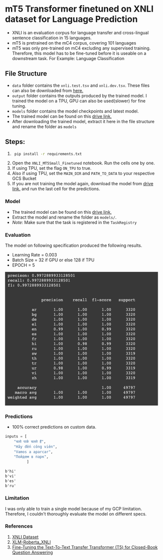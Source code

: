 # mT5 Transformer finetuned on XNLI dataset for Language Prediction

- XNLI is an evaluation corpus for language transfer and cross-lingual sentence classification in 15 languages.
- mT5 is pretrained on the mC4 corpus, covering 101 languages
- mT5 was only pre-trained on mC4 excluding any supervised training. Therefore, this model has to be fine-tuned before it is useable on a downstream task. For Example: Language Classification
  
## File Structure
- `data` folder contains the `xnli.test.tsv` and `xnli.dev.tsv`. These files can also be downloaded from [here.](https://cims.nyu.edu/~sbowman/xnli/)
- `output` folder contains the outputs produced by the trained model. I trained the model on a TPU, GPU can also be used(slower) for fine tuning.
- `models` folder contains the model checkpoints and latest model.  
- The trained model can be found on this [drive link.](https://drive.google.com/drive/folders/1VBtbUt66v_gAwM6o0vPVUgqgeGrKbkMk?usp=sharing)
- After downloading the trained model, extract it here in the file structure and rename the folder as `models`

## Steps:
1. ```bash
    pip install -r requirements.txt
    ```
1. Open the `XNLI_MT5Small_Finetuned` notebook. Run the cells one by one.
2. If using TPU, set the flag `ON_TPU` to true.
3. Also if using TPU, set the `MAIN_DIR` and `PATH_TO_DATA` to your respective GCS Bucket
4. If you are not training the model again, download the model from [drive link.](https://drive.google.com/drive/folders/1VBtbUt66v_gAwM6o0vPVUgqgeGrKbkMk?usp=sharing) and run the last cell for the predictions.

### Model
- The trained model can be found on this [drive link.](https://drive.google.com/drive/folders/1VBtbUt66v_gAwM6o0vPVUgqgeGrKbkMk?usp=sharing)
- Extract the model and rename the folder as `models/`. 
- *Note*: Make sure that the task is registered in the `TaskRegistry`

### Evaluation
The model on following specification produced the following results.
- Learning Rate = 0.003
- Batch Size = 32 if GPU or else 128 if TPU
- EPOCH = 5

![results.png](results.png)

### Predictions
- 100% correct predictions on custom data.

```python
inputs = [
    "चलो पार्क चलते हैं",
    "Hãy đến công viên",
    "Vamos a aparcar",
    "Пойдем в парк",
          ]
```

```text
b'hi'
b'vi'
b'es'
b'ru'
```

  
### Limitation
I was only able to train a single model because of my GCP limitation. Therefore, I couldn't thoroughly evaluate the model on different specs. 

### References
1. [XNLI Dataset](https://cims.nyu.edu/~sbowman/xnli/)
2. [XLM-Roberta_XNLI](https://github.com/surbhihirawat88/XLM-Roberta_XNLI/blob/main/XNLI.ipynb)
3. [Fine-Tuning the Text-To-Text Transfer Transformer (T5) for Closed-Book Question Answering](https://github.com/google-research/text-to-text-transfer-transformer/blob/main/notebooks/t5-trivia.ipynb)